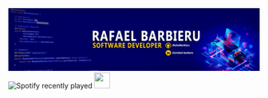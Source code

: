<img src="https://github.com/RafaelBarbieru/RafaelBarbieru/blob/main/1673702086148.jfif" alt="Banner">
<img src="https://spotify-recently-played-readme.vercel.app/api?user=t2pgcbpsdn8oxevpfm4ppjvxo&count=3&unique=true" alt="Spotify recently played">
<a href="https://www.linkedin.com/in/rafael-barbieru/">
  <img height="32" width="32" src="https://cdn.simpleicons.org/linkedin" target="_blank">
</a>

